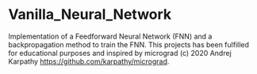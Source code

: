# Vanilla_Neural_Network
Implementation of a Feedforward Neural Network (FNN) and a backpropagation method to train the FNN. This projects has been fulfilled for educational purposes and inspired by micrograd (c) 2020 Andrej Karpathy https://github.com/karpathy/micrograd.